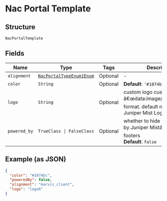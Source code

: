 
# Nac Portal Template

## Structure

`NacPortalTemplate`

## Fields

| Name | Type | Tags | Description |
|  --- | --- | --- | --- |
| `alignment` | [`NacPortalTypeEnum1Enum`](../../doc/models/nac-portal-type-enum-1-enum.md) | Optional | - |
| `color` | `String` | Optional | **Default**: `'#1074bc'` |
| `logo` | `String` | Optional | custom logo custom logo with â€œdata:image/png;base64,â€ format. default null, uses Juniper Mist Logo. |
| `powered_by` | `TrueClass \| FalseClass` | Optional | whether to hide â€œPowered by Juniper Mistâ€ and email footers<br>**Default**: `false` |

## Example (as JSON)

```json
{
  "color": "#1074bc",
  "poweredBy": false,
  "alignment": "marvis_client",
  "logo": "logo6"
}
```

